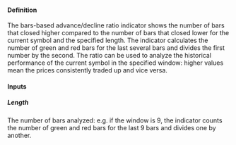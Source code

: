 #### Definition

The bars-based advance/decline ratio indicator shows the number of bars that closed higher compared to the number of bars that closed lower for the current symbol and the specified length. The indicator calculates the number of green and red bars for the last several bars and divides the first number by the second. The ratio can be used to analyze the historical performance of the current symbol in the specified window: higher values mean the prices consistently traded up and vice versa.

#### Inputs

##### Length

The number of bars analyzed: e.g. if the window is 9, the indicator counts the number of green and red bars for the last 9 bars and divides one by another.